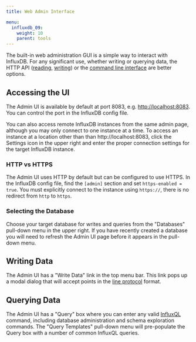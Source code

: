 ```yaml
---
title: Web Admin Interface

menu:
  influxdb_09:
    weight: 10
    parent: tools
---
```


The built-in web administration GUI is a simple way to interact with InfluxDB. For any significant use, whether writing or querying data, the HTTP API ([reading](/influxdb/v0.9/guides/querying_data/), [writing](/influxdb/v0.9/guides/writing_data/)) or the [command line interface](/influxdb/v0.9/tools/shell/) are better options.

## Accessing the UI

The Admin UI is available by default at port 8083, e.g. [http://localhost:8083](http://localhost:8083). You can control the port in the InfluxDB config file. 

You can also access remote InfluxDB instances from the same admin page, although you may only connect to one instance at a time. To access an instance at a location other than than http://localhost:8083, click the Settings icon in the upper right and enter the proper connection settings for the target InfluxDB instance.

### HTTP vs HTTPS

The Admin UI uses HTTP by default but can be configured to use HTTPS. In the InfluxDB config file, find the `[admin]` section and set `https-enabled = true`. You must explicitly connect to the instance using `https://`, there is no redirect from `http` to `https`.


### Selecting the Database

Choose your target database for writes and queries from the "Databases" pull-down menu in the upper right. If you have recently created a database you will need to refresh the Admin UI page before it appears in the pull-down menu.

## Writing Data

The Admin UI has a "Write Data" link in the top menu bar. This link pops up a modal dialog that will accept points in the [line protocol](/influxdb/v0.9/write_protocols/line/) format.

## Querying Data

The Admin UI has a "Query" box where you can enter any valid [InfluxQL](/influxdb/v0.9/query_language/spec/) command, including database administration and schema exploration commands. The "Query Templates" pull-down menu will pre-populate the Query box with a number of common InfluxQL queries.
